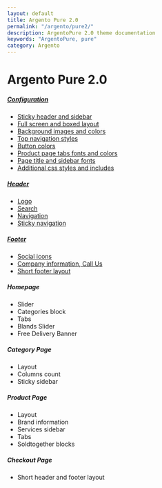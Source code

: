 ```yaml
---
layout: default
title: Argento Pure 2.0
permalink: "/argento/pure2/"
description: ArgentoPure 2.0 theme documentation
keywords: "ArgentoPure, pure"
category: Argento
---
```


# Argento Pure 2.0

##### [Configuration](configuration/)

- [Sticky header and sidebar](configuration/#sticky-header-and-sidebar)
- [Full screen and boxed layout](configuration/#full-screen-and-boxed-layout)
- [Background images and colors](configuration/#background-images-and-colors)
- [Top navigation styles](configuration/#top-navigation-styles)
- [Button colors](configuration/#button-colors)
- [Product page tabs fonts and colors](configuration/#product-page-tabs-fonts-and-colors)
- [Page title and sidebar fonts](configuration/#page-title-and-sidebar-fonts)
- [Additional css styles and includes](configuration/#additional-css-styles-and-includes)

##### [Header](header/)

- [Logo](header/#logo)
- [Search](header/#search)
- [Navigation](header/#navigation)
- [Sticky navigation](header/#sticky-navigation)

##### [Footer](footer/)

- [Social icons](footer/#social-icons)
- [Company information, Call Us](footer/#company-information-call-us)
- [Short footer layout](footer/#short-footer-layout)

##### Homepage

- Slider
- Categories block
- Tabs
- Blands Slider
- Free Delivery Banner

##### Category Page

- Layout
- Columns count
- Sticky sidebar

##### Product Page

- Layout
- Brand information
- Services sidebar
- Tabs
- Soldtogether blocks

##### Checkout Page

- Short header and footer layout
